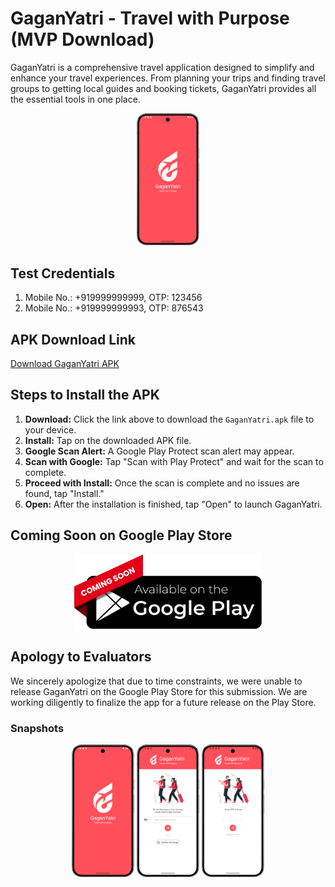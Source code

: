 # GaganYatri - Travel with Purpose (MVP Download)

GaganYatri is a comprehensive travel application designed to simplify and enhance your travel experiences. From planning your trips and finding travel groups to getting local guides and booking tickets, GaganYatri provides all the essential tools in one place.

<p align="center">
  <img src="Build_Screenshot/SplashScreen.png" alt="Splash Screen" width="100">
</p>

## Test Credentials

1. Mobile No.: +919999999999, OTP: 123456
2. Mobile No.: +919999999993, OTP: 876543

## APK Download Link

[Download GaganYatri APK](https://drive.google.com/file/d/1o9P-G1OKp3vM7kHWCHL5JVcqFMjGOwOB/view?usp=drive_link)

## Steps to Install the APK

1.  **Download:** Click the link above to download the `GaganYatri.apk` file to your device.
2.  **Install:** Tap on the downloaded APK file.
3.  **Google Scan Alert:** A Google Play Protect scan alert may appear.
4.  **Scan with Google:** Tap "Scan with Play Protect" and wait for the scan to complete.
5.  **Proceed with Install:** Once the scan is complete and no issues are found, tap "Install."
6.  **Open:** After the installation is finished, tap "Open" to launch GaganYatri.

## Coming Soon on Google Play Store

<p align="center">
  <img src="Build_Screenshot/ComingSoon/download-google-play-coming-soon.png" alt="Coming Soon on Google Play Store" width="300">
</p>

## Apology to Evaluators

We sincerely apologize that due to time constraints, we were unable to release GaganYatri on the Google Play Store for this submission. We are working diligently to finalize the app for a future release on the Play Store.


### Snapshots

<p align="center">
  <img src="Build_Screenshot/SplashScreen.png" alt="Home Screen" width="100">
  <img src="Build_Screenshot/OnBoardingMobileNo.png" alt="Home Screen" width="100">
  <img src="Build_Screenshot/OTPVerificationActivity.png" alt="Home Screen" width="100">
</p>